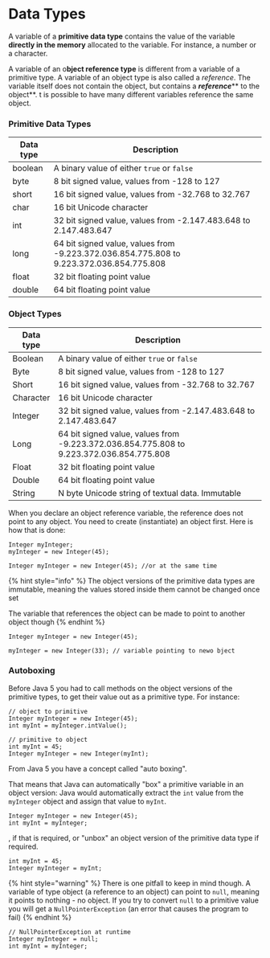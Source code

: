 # Data Types

A variable of a **primitive data type** contains the value of the variable **directly in the memory** allocated to the variable. For instance, a number or a character.

A variable of an o**bject reference type** is different from a variable of a primitive type. A variable of an object type is also called a _reference_. The variable itself does not contain the object, but contains a _**reference**_** to the object**. t is possible to have many different variables reference the same object.

### Primitive Data Types

| **Data type** | **Description**                                                                          |
| ------------- | ---------------------------------------------------------------------------------------- |
| boolean       | A binary value of either `true` or `false`                                               |
| byte          | 8 bit signed value, values from -128 to 127                                              |
| short         | 16 bit signed value, values from -32.768 to 32.767                                       |
| char          | 16 bit Unicode character                                                                 |
| int           | 32 bit signed value, values from -2.147.483.648 to 2.147.483.647                         |
| long          | 64 bit signed value, values from -9.223.372.036.854.775.808 to 9.223.372.036.854.775.808 |
| float         | 32 bit floating point value                                                              |
| double        | 64 bit floating point value                                                              |

### Object Types



| **Data type** | **Description**                                                                          |
| ------------- | ---------------------------------------------------------------------------------------- |
| Boolean       | A binary value of either `true` or `false`                                               |
| Byte          | 8 bit signed value, values from -128 to 127                                              |
| Short         | 16 bit signed value, values from -32.768 to 32.767                                       |
| Character     | 16 bit Unicode character                                                                 |
| Integer       | 32 bit signed value, values from -2.147.483.648 to 2.147.483.647                         |
| Long          | 64 bit signed value, values from -9.223.372.036.854.775.808 to 9.223.372.036.854.775.808 |
| Float         | 32 bit floating point value                                                              |
| Double        | 64 bit floating point value                                                              |
| String        | N byte Unicode string of textual data. Immutable                                         |

When you declare an object reference variable, the reference does not point to any object. You need to create (instantiate) an object first. Here is how that is done:



```
Integer myInteger;
myInteger = new Integer(45);

Integer myInteger = new Integer(45); //or at the same time
```

{% hint style="info" %}
The object versions of the primitive data types are immutable, meaning the values stored inside them cannot be changed once set

The variable that references the object can be made to point to another object though
{% endhint %}

```
Integer myInteger = new Integer(45);

myInteger = new Integer(33); // variable pointing to newo bject
```

### Autoboxing



Before Java 5 you had to call methods on the object versions of the primitive types, to get their value out as a primitive type. For instance:

```
// object to primitive
Integer myInteger = new Integer(45);
int myInt = myInteger.intValue();

// primitive to object
int myInt = 45;
Integer myInteger = new Integer(myInt);
```

From Java 5 you have a concept called "auto boxing".&#x20;

That means that Java can automatically "box" a primitive variable in an object version: Java would automatically extract the `int` value from the `myInteger` object and assign that value to `myInt`.



```
Integer myInteger = new Integer(45);
int myInt = myInteger;
```

, if that is required, or "unbox" an object version of the primitive data type if required.

```
int myInt = 45;
Integer myInteger = myInt;
```

{% hint style="warning" %}
There is one pitfall to keep in mind though. A variable of type object (a reference to an object) can point to `null`, meaning it points to nothing - no object. If you try to convert `null` to a primitive value you will get a `NullPointerException` (an error that causes the program to fail)
{% endhint %}

```
// NullPointerException at runtime
Integer myInteger = null;
int myInt = myInteger;
```
